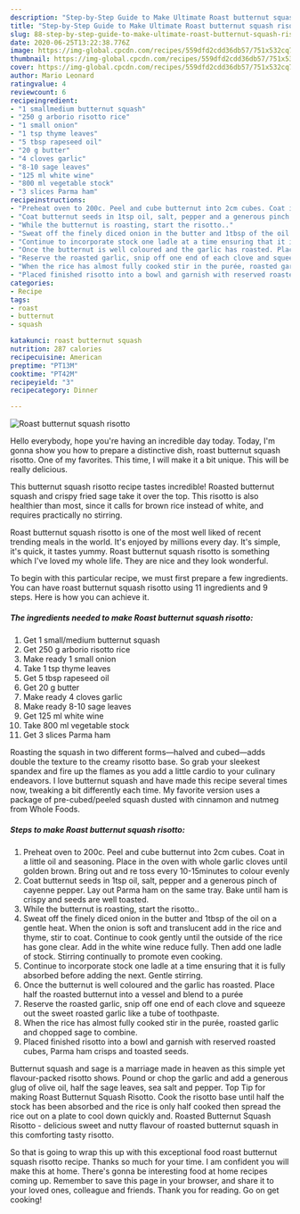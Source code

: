 ```yaml
---
description: "Step-by-Step Guide to Make Ultimate Roast butternut squash risotto"
title: "Step-by-Step Guide to Make Ultimate Roast butternut squash risotto"
slug: 88-step-by-step-guide-to-make-ultimate-roast-butternut-squash-risotto
date: 2020-06-25T13:22:38.776Z
image: https://img-global.cpcdn.com/recipes/559dfd2cdd36db57/751x532cq70/roast-butternut-squash-risotto-recipe-main-photo.jpg
thumbnail: https://img-global.cpcdn.com/recipes/559dfd2cdd36db57/751x532cq70/roast-butternut-squash-risotto-recipe-main-photo.jpg
cover: https://img-global.cpcdn.com/recipes/559dfd2cdd36db57/751x532cq70/roast-butternut-squash-risotto-recipe-main-photo.jpg
author: Mario Leonard
ratingvalue: 4
reviewcount: 6
recipeingredient:
- "1 smallmedium butternut squash"
- "250 g arborio risotto rice"
- "1 small onion"
- "1 tsp thyme leaves"
- "5 tbsp rapeseed oil"
- "20 g butter"
- "4 cloves garlic"
- "8-10 sage leaves"
- "125 ml white wine"
- "800 ml vegetable stock"
- "3 slices Parma ham"
recipeinstructions:
- "Preheat oven to 200c. Peel and cube butternut into 2cm cubes. Coat in a little oil and seasoning. Place in the oven with whole garlic cloves until golden brown. Bring out and re toss every 10-15minutes to colour evenly"
- "Coat butternut seeds in 1tsp oil, salt, pepper and a generous pinch of cayenne pepper. Lay out Parma ham on the same tray. Bake until ham is crispy and seeds are well toasted."
- "While the butternut is roasting, start the risotto.."
- "Sweat off the finely diced onion in the butter and 1tbsp of the oil on a gentle heat. When the onion is soft and translucent add in the rice and thyme, stir to coat. Continue to cook gently until the outside of the rice has gone clear. Add in the white wine reduce fully. Then add one ladle of stock. Stirring continually to promote even cooking."
- "Continue to incorporate stock one ladle at a time ensuring that it is fully absorbed before adding the next. Gentle stirring."
- "Once the butternut is well coloured and the garlic has roasted. Place half the roasted butternut into a vessel and blend to a purée"
- "Reserve the roasted garlic, snip off one end of each clove and squeeze out the sweet roasted garlic like a tube of toothpaste."
- "When the rice has almost fully cooked stir in the purée, roasted garlic and chopped sage to combine."
- "Placed finished risotto into a bowl and garnish with reserved roasted cubes, Parma ham crisps and toasted seeds."
categories:
- Recipe
tags:
- roast
- butternut
- squash

katakunci: roast butternut squash 
nutrition: 287 calories
recipecuisine: American
preptime: "PT13M"
cooktime: "PT42M"
recipeyield: "3"
recipecategory: Dinner

---
```



![Roast butternut squash risotto](https://img-global.cpcdn.com/recipes/559dfd2cdd36db57/751x532cq70/roast-butternut-squash-risotto-recipe-main-photo.jpg)

Hello everybody, hope you're having an incredible day today. Today, I'm gonna show you how to prepare a distinctive dish, roast butternut squash risotto. One of my favorites. This time, I will make it a bit unique. This will be really delicious.

This butternut squash risotto recipe tastes incredible! Roasted butternut squash and crispy fried sage take it over the top. This risotto is also healthier than most, since it calls for brown rice instead of white, and requires practically no stirring.

Roast butternut squash risotto is one of the most well liked of recent trending meals in the world. It's enjoyed by millions every day. It's simple, it's quick, it tastes yummy. Roast butternut squash risotto is something which I've loved my whole life. They are nice and they look wonderful.


To begin with this particular recipe, we must first prepare a few ingredients. You can have roast butternut squash risotto using 11 ingredients and 9 steps. Here is how you can achieve it.

<!--inarticleads1-->

##### The ingredients needed to make Roast butternut squash risotto:

1. Get 1 small/medium butternut squash
1. Get 250 g arborio risotto rice
1. Make ready 1 small onion
1. Take 1 tsp thyme leaves
1. Get 5 tbsp rapeseed oil
1. Get 20 g butter
1. Make ready 4 cloves garlic
1. Make ready 8-10 sage leaves
1. Get 125 ml white wine
1. Take 800 ml vegetable stock
1. Get 3 slices Parma ham


Roasting the squash in two different forms—halved and cubed—adds double the texture to the creamy risotto base. So grab your sleekest spandex and fire up the flames as you add a little cardio to your culinary endeavors. I love butternut squash and have made this recipe several times now, tweaking a bit differently each time. My favorite version uses a package of pre-cubed/peeled squash dusted with cinnamon and nutmeg from Whole Foods. 

<!--inarticleads2-->

##### Steps to make Roast butternut squash risotto:

1. Preheat oven to 200c. Peel and cube butternut into 2cm cubes. Coat in a little oil and seasoning. Place in the oven with whole garlic cloves until golden brown. Bring out and re toss every 10-15minutes to colour evenly
1. Coat butternut seeds in 1tsp oil, salt, pepper and a generous pinch of cayenne pepper. Lay out Parma ham on the same tray. Bake until ham is crispy and seeds are well toasted.
1. While the butternut is roasting, start the risotto..
1. Sweat off the finely diced onion in the butter and 1tbsp of the oil on a gentle heat. When the onion is soft and translucent add in the rice and thyme, stir to coat. Continue to cook gently until the outside of the rice has gone clear. Add in the white wine reduce fully. Then add one ladle of stock. Stirring continually to promote even cooking.
1. Continue to incorporate stock one ladle at a time ensuring that it is fully absorbed before adding the next. Gentle stirring.
1. Once the butternut is well coloured and the garlic has roasted. Place half the roasted butternut into a vessel and blend to a purée
1. Reserve the roasted garlic, snip off one end of each clove and squeeze out the sweet roasted garlic like a tube of toothpaste.
1. When the rice has almost fully cooked stir in the purée, roasted garlic and chopped sage to combine.
1. Placed finished risotto into a bowl and garnish with reserved roasted cubes, Parma ham crisps and toasted seeds.


Butternut squash and sage is a marriage made in heaven as this simple yet flavour-packed risotto shows. Pound or chop the garlic and add a generous glug of olive oil, half the sage leaves, sea salt and pepper. Top Tip for making Roast Butternut Squash Risotto. Cook the risotto base until half the stock has been absorbed and the rice is only half cooked then spread the rice out on a plate to cool down quickly and. Roasted Butternut Squash Risotto - delicious sweet and nutty flavour of roasted butternut squash in this comforting tasty risotto. 

So that is going to wrap this up with this exceptional food roast butternut squash risotto recipe. Thanks so much for your time. I am confident you will make this at home. There's gonna be interesting food at home recipes coming up. Remember to save this page in your browser, and share it to your loved ones, colleague and friends. Thank you for reading. Go on get cooking!
